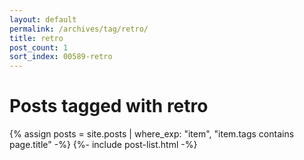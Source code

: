 ```yaml
---
layout: default
permalink: /archives/tag/retro/
title: retro
post_count: 1
sort_index: 00589-retro
---
```

<h1 class="page-heading">Posts tagged with retro</h1>
{% assign posts = site.posts | where_exp: "item", "item.tags contains page.title" -%}
{%- include post-list.html -%}
